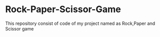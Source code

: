 # Rock-Paper-Scissor-Game
This repository consist of code of my project named as Rock,Paper and Scissor game 
